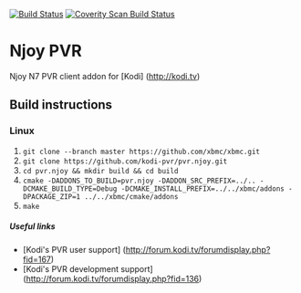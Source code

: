 [![Build Status](https://travis-ci.org/kodi-pvr/pvr.njoy.svg?branch=master)](https://travis-ci.org/kodi-pvr/pvr.njoy)
[![Coverity Scan Build Status](https://scan.coverity.com/projects/5120/badge.svg)](https://scan.coverity.com/projects/5120)

# Njoy PVR
Njoy N7 PVR client addon for [Kodi] (http://kodi.tv)

## Build instructions

### Linux

1. `git clone --branch master https://github.com/xbmc/xbmc.git`
2. `git clone https://github.com/kodi-pvr/pvr.njoy.git`
3. `cd pvr.njoy && mkdir build && cd build`
4. `cmake -DADDONS_TO_BUILD=pvr.njoy -DADDON_SRC_PREFIX=../.. -DCMAKE_BUILD_TYPE=Debug -DCMAKE_INSTALL_PREFIX=../../xbmc/addons -DPACKAGE_ZIP=1 ../../xbmc/cmake/addons`
5. `make`

##### Useful links

* [Kodi's PVR user support] (http://forum.kodi.tv/forumdisplay.php?fid=167)
* [Kodi's PVR development support] (http://forum.kodi.tv/forumdisplay.php?fid=136)

